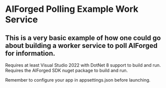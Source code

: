# AIForged Polling Example Work Service
## This is a very basic example of how one could go about building a worker service to poll AIForged for information.

Requires at least Visual Studio 2022 with DotNet 8 support to build and run.
Requires the AIForged SDK nuget package to build and run.

Remember to configure your app in appsettings.json before launching.